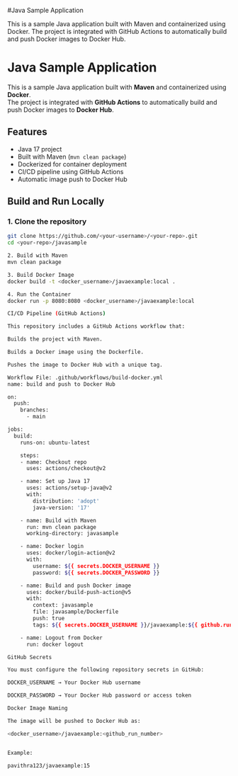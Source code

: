 #Java Sample Application

This is a sample Java application built with Maven and containerized using Docker.
The project is integrated with GitHub Actions to automatically build and push Docker images to Docker Hub.

# Java Sample Application   

This is a sample Java application built with **Maven** and containerized using **Docker**.  
The project is integrated with **GitHub Actions** to automatically build and push Docker images to **Docker Hub**.  

##  Features  
- Java 17 project  
- Built with Maven (`mvn clean package`)  
- Dockerized for container deployment  
- CI/CD pipeline using GitHub Actions  
- Automatic image push to Docker Hub  

## Build and Run Locally  

### 1. Clone the repository  
```bash
git clone https://github.com/<your-username>/<your-repo>.git
cd <your-repo>/javasample

2. Build with Maven
mvn clean package

3. Build Docker Image
docker build -t <docker_username>/javaexample:local .

4. Run the Container
docker run -p 8080:8080 <docker_username>/javaexample:local

CI/CD Pipeline (GitHub Actions)

This repository includes a GitHub Actions workflow that:

Builds the project with Maven.

Builds a Docker image using the Dockerfile.

Pushes the image to Docker Hub with a unique tag.

Workflow File: .github/workflows/build-docker.yml
name: build and push to Docker Hub

on:
  push:
    branches:
      - main

jobs:
  build:
    runs-on: ubuntu-latest

    steps:
    - name: Checkout repo
      uses: actions/checkout@v2

    - name: Set up Java 17
      uses: actions/setup-java@v2
      with:
        distribution: 'adopt'
        java-version: '17'

    - name: Build with Maven
      run: mvn clean package
      working-directory: javasample

    - name: Docker login
      uses: docker/login-action@v2
      with:
        username: ${{ secrets.DOCKER_USERNAME }}
        password: ${{ secrets.DOCKER_PASSWORD }}

    - name: Build and push Docker image
      uses: docker/build-push-action@v5
      with:
        context: javasample
        file: javasample/Dockerfile
        push: true
        tags: ${{ secrets.DOCKER_USERNAME }}/javaexample:${{ github.run_number }}

    - name: Logout from Docker
      run: docker logout

GitHub Secrets

You must configure the following repository secrets in GitHub:

DOCKER_USERNAME → Your Docker Hub username

DOCKER_PASSWORD → Your Docker Hub password or access token

Docker Image Naming

The image will be pushed to Docker Hub as:

<docker_username>/javaexample:<github_run_number>


Example:

pavithra123/javaexample:15

